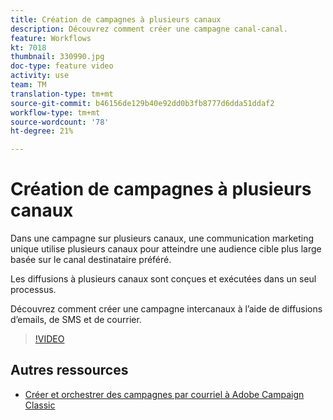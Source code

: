 ```yaml
---
title: Création de campagnes à plusieurs canaux
description: Découvrez comment créer une campagne canal-canal.
feature: Workflows
kt: 7018
thumbnail: 330990.jpg
doc-type: feature video
activity: use
team: TM
translation-type: tm+mt
source-git-commit: b46156de129b40e92dd0b3fb8777d6dda51ddaf2
workflow-type: tm+mt
source-wordcount: '78'
ht-degree: 21%

---
```



# Création de campagnes à plusieurs canaux

Dans une campagne sur plusieurs canaux, une communication marketing unique utilise plusieurs canaux pour atteindre une audience cible plus large basée sur le canal destinataire préféré.

Les diffusions à plusieurs canaux sont conçues et exécutées dans un seul processus.

Découvrez comment créer une campagne intercanaux à l’aide de diffusions d’emails, de SMS et de courrier.

>[!VIDEO](https://video.tv.adobe.com/v/330990?quality=12)

## Autres ressources

* [Créer et orchestrer des campagnes par courriel à Adobe Campaign Classic](https://helpx.adobe.com/campaign/classic/how-to/design-orchestrate-email-campaigns-in-campaign-classic.html)

